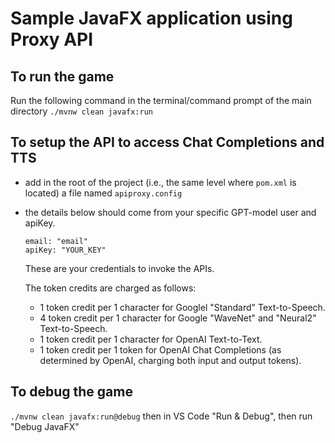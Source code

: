 # Sample JavaFX application using Proxy API

## To run the game

Run the following command in the terminal/command prompt of the main directory
`./mvnw clean javafx:run`

## To setup the API to access Chat Completions and TTS

- add in the root of the project (i.e., the same level where `pom.xml` is located) a file named `apiproxy.config`
- the details below should come from your specific GPT-model user and apiKey.

  ```
  email: "email"
  apiKey: "YOUR_KEY"
  ```

  These are your credentials to invoke the APIs.

  The token credits are charged as follows:

  - 1 token credit per 1 character for Googlel "Standard" Text-to-Speech.
  - 4 token credit per 1 character for Google "WaveNet" and "Neural2" Text-to-Speech.
  - 1 token credit per 1 character for OpenAI Text-to-Text.
  - 1 token credit per 1 token for OpenAI Chat Completions (as determined by OpenAI, charging both input and output tokens).

## To debug the game

`./mvnw clean javafx:run@debug` then in VS Code "Run & Debug", then run "Debug JavaFX"
